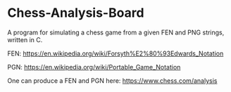 # Chess-Analysis-Board
A program for simulating a chess game from a given FEN and PNG strings, written in C.

FEN: https://en.wikipedia.org/wiki/Forsyth%E2%80%93Edwards_Notation

PGN: https://en.wikipedia.org/wiki/Portable_Game_Notation

One can produce a FEN and PGN here: https://www.chess.com/analysis
